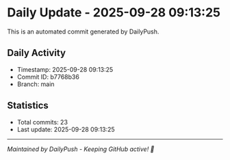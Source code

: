 # Daily Update - 2025-09-28 09:13:25

This is an automated commit generated by DailyPush.

## Daily Activity
- Timestamp: 2025-09-28 09:13:25
- Commit ID: b7768b36
- Branch: main

## Statistics
- Total commits: 23
- Last update: 2025-09-28 09:13:25

---
*Maintained by DailyPush - Keeping GitHub active! 🚀*
